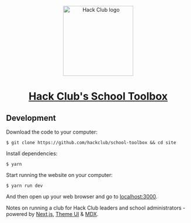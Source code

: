 <p align="center"><img width="192" alt="Hack Club logo" src="https://assets.hackclub.com/flag-standalone.svg"></p>
<h1 align="center"><a href="https://hackclub.com/">Hack Club's School Toolbox</a></h1>

## Development

Download the code to your computer:

    $ git clone https://github.com/hackclub/school-toolbox && cd site

Install dependencies:

    $ yarn

Start running the website on your computer:

    $ yarn run dev

And then open up your web browser and go to [localhost:3000](http://localhost:3000).

Notes on running a club for Hack Club leaders and school administrators - powered by [Next.js], [Theme UI] & [MDX].

[next.js]: https://nextjs.org
[mdx]: https://mdxjs.com
[theme ui]: http://theme-ui.com
